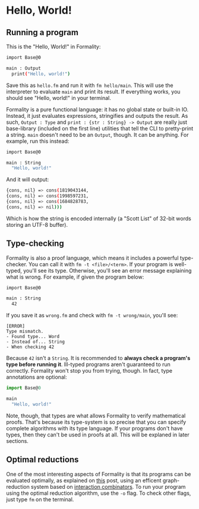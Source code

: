 # Hello, World!

## Running a program

This is the "Hello, World!" in Formality:

```bash
import Base@0

main : Output
  print("Hello, world!")
```

Save this as `hello.fm` and run it with `fm hello/main`. This will use the interpreter to evaluate `main` and print its result. If everything works, you should see "Hello, world!" in your terminal.

Formality is a pure functional language: it has no global state or built-in IO. Instead, it just evaluates expressions, stringifies and outputs the result. As such, `Output : Type` and `print : {str : String} -> Output` are really just base-library (included on the first line) utilities that tell the CLI to pretty-print a string. `main` doesn't need to be an `Output`, though. It can be anything. For example, run this instead:

```bash
import Base@0

main : String
  "Hello, world!"
```

And it will output:

```bash
{cons, nil} => cons(1819043144,
{cons, nil} => cons(1998597231,
{cons, nil} => cons(1684828783,
{cons, nil} => nil)))
```

Which is how the string is encoded internally (a "Scott List" of 32-bit words storing an UTF-8 buffer).

## Type-checking

Formality is also a proof language, which means it includes a powerful type-checker. You can call it with `fm -t <file>/<term>`. If your program is well-typed, you'll see its type. Otherwise, you'll see an error message explaining what is wrong. For example, if given the program below:

```bash
import Base@0

main : String
  42
```

If you save it as `wrong.fm` and check with `fm -t wrong/main`, you'll see:

```
[ERROR]
Type mismatch.
- Found type... Word
- Instead of... String
- When checking 42
```

Because `42` isn't a `String`. It is recommended to **always check a program's type before running it**. Ill-typed programs aren't guaranteed to run correctly. Formality won't stop you from trying, though. In fact, type annotations are optional:

```javascript
import Base@0

main
  "Hello, world!"
```

Note, though, that types are what allows Formality to verify mathematical proofs. That's because its type-system is so precise that you can specify complete algorithms with its type language. If your programs don't have types, then they can't be used in proofs at all. This will be explaned in later sections.

## Optimal reductions

One of the most interesting aspects of Formality is that its programs can be evaluated optimally, as explained on [this](https://medium.com/@maiavictor/solving-the-mystery-behind-abstract-algorithms-magical-optimizations-144225164b07) post, using an efficent graph-reduction system based on [interaction combinators](https://arxiv.org/abs/0906.0380). To run your program using the optimal reduction algorithm, use the `-o` flag. To check other flags, just type `fm` on the terminal.

